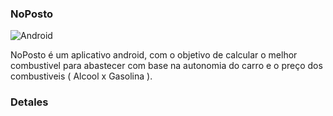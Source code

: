 ### NoPosto

![Android](https://img.shields.io/badge/Android-3DDC84?style=flat&logo=android&logoColor=white)&nbsp;

NoPosto é um aplicativo android, com o objetivo de calcular o melhor combustivel para abastecer com base na autonomia do carro e o preço dos combustiveis ( Alcool x Gasolina ).

### Detales


